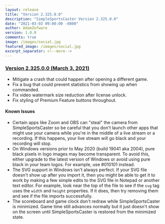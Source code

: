 ```yaml
---
layout: release
title: "Version 2.325.0.0"
description: "SimpleSportsCaster Version 2.325.0.0"
date: "2021-03-03 09:00:00 -0800"
author: AdamZofware
version: 1.0.0
comments: true
image: /images/social.jpg
featured_image: /images/social.jpg
excerpt_separator: <!--more-->
---
```


### [Version 2.325.0.0 (March 3, 2021)]({{page.url}})

* Mitigate a crash that could happen after opening a different game.
* Fix a bug that could prevent statistics from showing up when commanded.
* Fix video watermark size reduction after license unlock.
* Fix styling of Premium Feature buttons throughout.

<!--more-->

#### Known Issues

* Certain apps like Zoom and OBS can "steal" the camera from SimpleSportsCaster so be careful that you don't launch other apps that might use your camera while you're in the middle of a live stream or a recording. If this happens, your live stream will go black and your recording will stop.
* On Windows versions prior to May 2020 (build 19041 aka 2004), pure black pixels in logo images may become transparent. To avoid this, either upgrade to the latest version of Windows or avoid using pure black in your team logos. For example, use #010101 instead.
* The SVG support in Windows isn't always perfect. If your SVG file doesn't show up after you import it, then you might be able to get it to work by making a few simple edits to the SVG file in Notepad or another text editor. For example, look near the top of the file to see if the `svg` tag uses the `width` and `height` properties. If it does, then try removing them and see if the file imports successfully.
* The scoreboard and game clock don't redraw while SimpleSportsCaster is minimized. Game time still advances normally but it just doesn't show on the screen until SimpleSportsCaster is restored from the minimized state.
